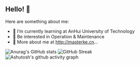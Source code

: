 ## Hello! 👋


Here are something about me:
- 🌱 I’m currently learning at AnHui University of Technology
- 🤔 Be interested in Operation & Maintenance
- 💬 More about me at http://masterke.cn...

![Anurag's GitHub stats](https://github-readme-stats.vercel.app/api?username=MasterKe2003)
![GitHub Streak](https://streak-stats.demolab.com/?user=MasterKe2003)
![Ashutosh's github activity graph](https://github-readme-activity-graph.vercel.app/graph?username=MasterKe2003)
